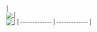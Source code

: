 | <a href="https://github.com/91xusir">  
<img align="center" src="https://github-readme-stats.vercel.app/api/top-langs/?username=91xusir&theme=dark&layout=compact&langs_count=8&hide_border=true" />
</a> | 
<a href="https://github.com/91xusir">  
<img align="center" src="https://github-readme-stats.vercel.app/api?username=91xusir&theme=dark&show_icons=true&hide_border=true&include_all_commits=true" />
</a> |
| ------------- | ------------- |
